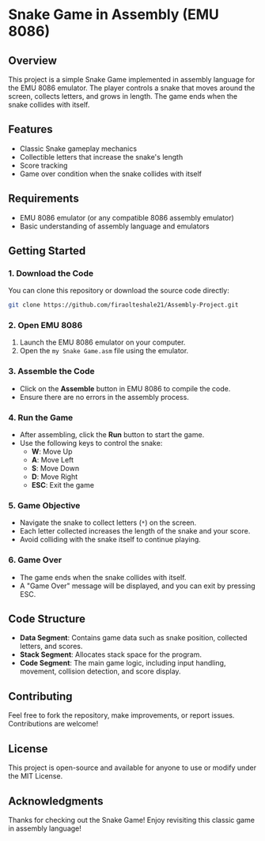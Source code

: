 # Snake Game in Assembly (EMU 8086)

## Overview

This project is a simple Snake Game implemented in assembly language for the EMU 8086 emulator. The player controls a snake that moves around the screen, collects letters, and grows in length. The game ends when the snake collides with itself.

## Features

- Classic Snake gameplay mechanics
- Collectible letters that increase the snake's length
- Score tracking
- Game over condition when the snake collides with itself

## Requirements

- EMU 8086 emulator (or any compatible 8086 assembly emulator)
- Basic understanding of assembly language and emulators

## Getting Started

### 1. Download the Code

You can clone this repository or download the source code directly:

```bash
git clone https://github.com/firaolteshale21/Assembly-Project.git
```

### 2. Open EMU 8086

1. Launch the EMU 8086 emulator on your computer.
2. Open the `my Snake Game.asm` file using the emulator.

### 3. Assemble the Code

- Click on the **Assemble** button in EMU 8086 to compile the code.
- Ensure there are no errors in the assembly process.

### 4. Run the Game

- After assembling, click the **Run** button to start the game.
- Use the following keys to control the snake:
  - **W**: Move Up
  - **A**: Move Left
  - **S**: Move Down
  - **D**: Move Right
  - **ESC**: Exit the game

### 5. Game Objective

- Navigate the snake to collect letters (`*`) on the screen.
- Each letter collected increases the length of the snake and your score.
- Avoid colliding with the snake itself to continue playing.

### 6. Game Over

- The game ends when the snake collides with itself.
- A "Game Over" message will be displayed, and you can exit by pressing ESC.

## Code Structure

- **Data Segment**: Contains game data such as snake position, collected letters, and scores.
- **Stack Segment**: Allocates stack space for the program.
- **Code Segment**: The main game logic, including input handling, movement, collision detection, and score display.

## Contributing

Feel free to fork the repository, make improvements, or report issues. Contributions are welcome!

## License

This project is open-source and available for anyone to use or modify under the MIT License.

## Acknowledgments

Thanks for checking out the Snake Game! Enjoy revisiting this classic game in assembly language!
